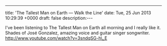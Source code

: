 ---
title: 'The Tallest Man on Earth — Walk the Line'
date: Tue, 25 Jun 2013 10:29:39 +0000
draft: false
description:---

I've been listening to The Tallest Man on Earth all morning and I really like it. Shades of José Gonzalez, amazing voice and guitar singer songwriter. http://www.youtube.com/watch?v=3sndqSG-h\_E